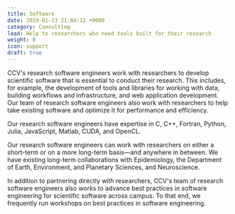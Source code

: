 ```yaml
---
title: Software
date: 2019-01-23 21:04:12 +0000
category: Consulting
lead: Help to researchers who need tools built for their research
weight: 0
icon: support
draft: true
---
```

CCV's research software engineers work with researchers to develop scientific software that is essential to conduct their research. This includes, for example, the development of tools and libraries for working with data, building workflows and infrastructure, and web application development. Our team of research software engineers also work with researchers to help take existing software and optimize it for performance and efficiency.

Our research software engineers have expertise in C, C++, Fortran, Python, Julia, JavaScript, Matlab, CUDA, and OpenCL.

Our research software engineers can work with researchers on either a short-term or on a more long-term basis—and anywhere in between. We have existing long-term collaborations with Epidemiology, the Department of Earth, Environment, and Planetary Sciences, and Neuroscience.

In addition to partnering directly with researchers, CCV's team of research software engineers also works to advance best practices in software engineering for scientific software across campus. To that end, we frequently run workshops on best practices in software engineering.
